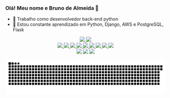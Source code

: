 ### Olá! Meu nome e Bruno de Almeida  👋

- 🔭 Trabalho como desenvolvedor back-end python
- 🌱 Estou constante aprendizado em Python, Django, AWS e PostgreSQL, Flask


<div align="center">
  <a href="https://github.com/brunodealmeida17">
  <img height="180em" src="https://github-readme-stats.vercel.app/api?username=brunodealmeida17&show_icons=true&theme=dark&include_all_commits=true&count_private=true"/>
  <img height="180em" src="https://github-readme-stats.vercel.app/api/top-langs/?username=brunodealmeida17&layout=compact&langs_count=7&theme=dark"/>
</div>
<div align="center">
  <img src="https://img.shields.io/badge/HTML5-E34F26?style=for-the-badge&logo=html5&logoColor=white" target="_blank">
   <img src="https://img.shields.io/badge/CSS-239120?&style=for-the-badge&logo=css3&logoColor=white" target="_blank">
   <img src="https://img.shields.io/badge/Bootstrap-563D7C?style=for-the-badge&logo=bootstrap&logoColor=white" target="_blank">
   <img src="https://img.shields.io/badge/Python-14354C?style=for-the-badge&logo=python&logoColor=white" target="_blank"> 
  <img src="https://img.shields.io/badge/PostgreSQL-316192?style=for-the-badge&logo=postgresql&logoColor=white" target="_blank">
  <img src="https://img.shields.io/badge/MySQL-00000F?style=for-the-badge&logo=mysql&logoColor=white" target="_blank">
  <img src="https://img.shields.io/badge/Flutter-02569B?style=for-the-badge&logo=flutter&logoColor=white" target="_blank">
  <img src="https://img.shields.io/badge/JavaScript-F7DF1E?style=for-the-badge&logo=javascript&logoColor=black" target="_blank">
  <img src="https://img.shields.io/badge/TypeScript-007ACC?style=for-the-badge&logo=typescript&logoColor=white" target="_blank">

  
<div align="center">   
  <a href="https://wa.me/message/FZRHCLHOIPNXI1" target="_blank"><img src="https://img.shields.io/badge/WhatsApp-25D366?style=for-the-badge&logo=whatsapp&logoColor=white" target="_blank"></a> 	
  <a href = "mailto:brunodealmeida17@hotmail.com"><img src="https://img.shields.io/badge/-Hotmail-%23333?style=for-the-badge&logo=gmail&logoColor=white" target="_blank"></a>
  <a href="https://www.linkedin.com/in/brunodealmeidamiranda/" target="_blank"><img src="https://img.shields.io/badge/-LinkedIn-%230077B5?style=for-the-badge&logo=linkedin&logoColor=white" target="_blank"></a> 
 
   
  ![Snake animation](https://github.com/brunodealmeida17/brunodealmeida17/blob/output/github-contribution-grid-snake.svg)
 
</div>  

